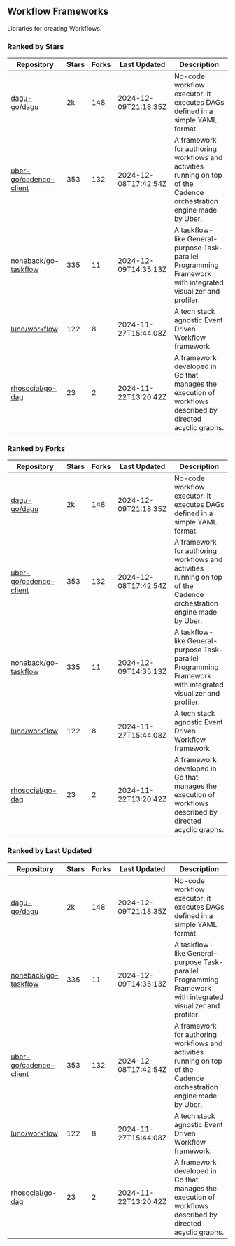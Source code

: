 ## Workflow Frameworks

Libraries for creating Workflows.

### Ranked by Stars

| Repository | Stars | Forks | Last Updated | Description | 
|------------|-------|-------|--------------|-------------|
| [dagu-go/dagu](https://github.com/dagu-go/dagu) | 2k | 148 | 2024-12-09T21:18:35Z |  No-code workflow executor. it executes DAGs defined in a simple YAML format. |
| [uber-go/cadence-client](https://github.com/uber-go/cadence-client) | 353 | 132 | 2024-12-08T17:42:54Z |  A framework for authoring workflows and activities running on top of the Cadence orchestration engine made by Uber. |
| [noneback/go-taskflow](https://github.com/noneback/go-taskflow) | 335 | 11 | 2024-12-09T14:35:13Z |  A taskflow-like General-purpose Task-parallel Programming Framework with integrated visualizer and profiler. |
| [luno/workflow](https://github.com/luno/workflow) | 122 | 8 | 2024-11-27T15:44:08Z |  A tech stack agnostic Event Driven Workflow framework. |
| [rhosocial/go-dag](https://github.com/rhosocial/go-dag) | 23 | 2 | 2024-11-22T13:20:42Z |  A framework developed in Go that manages the execution of workflows described by directed acyclic graphs. |

### Ranked by Forks

| Repository | Stars | Forks | Last Updated | Description | 
|------------|-------|-------|--------------|-------------|
| [dagu-go/dagu](https://github.com/dagu-go/dagu) | 2k | 148 | 2024-12-09T21:18:35Z |  No-code workflow executor. it executes DAGs defined in a simple YAML format. |
| [uber-go/cadence-client](https://github.com/uber-go/cadence-client) | 353 | 132 | 2024-12-08T17:42:54Z |  A framework for authoring workflows and activities running on top of the Cadence orchestration engine made by Uber. |
| [noneback/go-taskflow](https://github.com/noneback/go-taskflow) | 335 | 11 | 2024-12-09T14:35:13Z |  A taskflow-like General-purpose Task-parallel Programming Framework with integrated visualizer and profiler. |
| [luno/workflow](https://github.com/luno/workflow) | 122 | 8 | 2024-11-27T15:44:08Z |  A tech stack agnostic Event Driven Workflow framework. |
| [rhosocial/go-dag](https://github.com/rhosocial/go-dag) | 23 | 2 | 2024-11-22T13:20:42Z |  A framework developed in Go that manages the execution of workflows described by directed acyclic graphs. |

### Ranked by Last Updated

| Repository | Stars | Forks | Last Updated | Description | 
|------------|-------|-------|--------------|-------------|
| [dagu-go/dagu](https://github.com/dagu-go/dagu) | 2k | 148 | 2024-12-09T21:18:35Z |  No-code workflow executor. it executes DAGs defined in a simple YAML format. |
| [noneback/go-taskflow](https://github.com/noneback/go-taskflow) | 335 | 11 | 2024-12-09T14:35:13Z |  A taskflow-like General-purpose Task-parallel Programming Framework with integrated visualizer and profiler. |
| [uber-go/cadence-client](https://github.com/uber-go/cadence-client) | 353 | 132 | 2024-12-08T17:42:54Z |  A framework for authoring workflows and activities running on top of the Cadence orchestration engine made by Uber. |
| [luno/workflow](https://github.com/luno/workflow) | 122 | 8 | 2024-11-27T15:44:08Z |  A tech stack agnostic Event Driven Workflow framework. |
| [rhosocial/go-dag](https://github.com/rhosocial/go-dag) | 23 | 2 | 2024-11-22T13:20:42Z |  A framework developed in Go that manages the execution of workflows described by directed acyclic graphs. |


